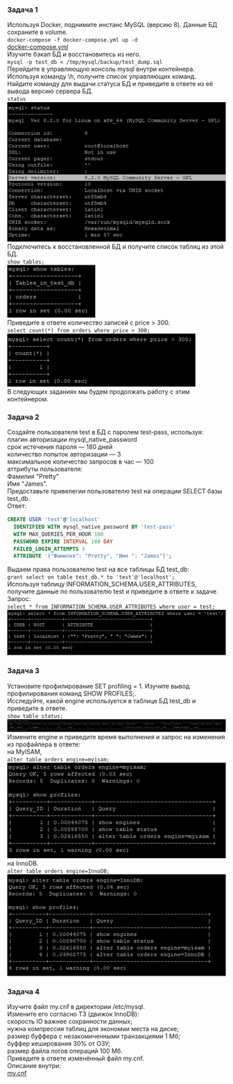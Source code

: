 ### Задача 1
Используя Docker, поднимите инстанс MySQL (версию 8). Данные БД сохраните в volume.  
`docker-compose -f docker-compose.yml up -d`  
[docker-compose.yml](https://github.com/Svalker1989/MySQL/blob/main/docker-compose.yml)  
Изучите бэкап БД и восстановитесь из него.  
`mysql -p test_db < /tmp/mysql/backup/test_dump.sql`  
Перейдите в управляющую консоль mysql внутри контейнера.  
Используя команду \h, получите список управляющих команд.  
Найдите команду для выдачи статуса БД и приведите в ответе из её вывода версию сервера БД.  
`status`  
![](https://github.com/Svalker1989/MySQL/blob/main/Z1_1.PNG)  
Подключитесь к восстановленной БД и получите список таблиц из этой БД.  
`show tables;`  
![](https://github.com/Svalker1989/MySQL/blob/main/Z1_2.PNG)  
Приведите в ответе количество записей с price > 300.  
`select count(*) from orders where price > 300;`  
![](https://github.com/Svalker1989/MySQL/blob/main/Z1_3.PNG)  
В следующих заданиях мы будем продолжать работу с этим контейнером.  
  
### Задача 2
Создайте пользователя test в БД c паролем test-pass, используя:  
плагин авторизации mysql_native_password  
срок истечения пароля — 180 дней  
количество попыток авторизации — 3  
максимальное количество запросов в час — 100  
аттрибуты пользователя:  
Фамилия "Pretty"  
Имя "James".  
Предоставьте привелегии пользователю test на операции SELECT базы test_db.  
Ответ:  
```SQL
CREATE USER 'test'@'localhost'
  IDENTIFIED WITH mysql_native_password BY 'test-pass'
  WITH MAX_QUERIES_PER_HOUR 100
  PASSWORD EXPIRE INTERVAL 180 DAY
  FAILED_LOGIN_ATTEMPTS 3 
  ATTRIBUTE '{"Фамилия": "Pretty", "Имя ": "James"}';
```  
Выдаем права пользователю test на все таблицы БД test_db:   
`grant select on table test_db.* to 'test'@'localhost';`  
Используя таблицу INFORMATION_SCHEMA.USER_ATTRIBUTES, получите данные по пользователю test и приведите в ответе к задаче.  
Запрос:  
`select * from INFORMATION_SCHEMA.USER_ATTRIBUTES where user = test;`  
![](https://github.com/Svalker1989/MySQL/blob/main/Z2.PNG)  
### Задача 3
Установите профилирование SET profiling = 1. Изучите вывод профилирования команд SHOW PROFILES;.  
Исследуйте, какой engine используется в таблице БД test_db и приведите в ответе.  
`show table status;`  
![](https://github.com/Svalker1989/MySQL/blob/main/Z3_0.PNG)  
Измените engine и приведите время выполнения и запрос на изменения из профайлера в ответе:  
на MyISAM,  
`alter table orders engine=myisam;`  
![](https://github.com/Svalker1989/MySQL/blob/main/Z3_2(MyISAM).PNG)  
на InnoDB.  
`alter table orders engine=InnoDB;`  
![](https://github.com/Svalker1989/MySQL/blob/main/Z3_1(InnoDB).PNG)  
### Задача 4
Изучите файл my.cnf в директории /etc/mysql.  
Измените его согласно ТЗ (движок InnoDB):  
скорость IO важнее сохранности данных;  
нужна компрессия таблиц для экономии места на диске;  
размер буффера с незакомиченными транзакциями 1 Мб;  
буффер кеширования 30% от ОЗУ;  
размер файла логов операций 100 Мб.  
Приведите в ответе изменённый файл my.cnf.  
Описание внутри:  
[my.cnf](https://github.com/Svalker1989/MySQL/blob/main/my.cnf)
